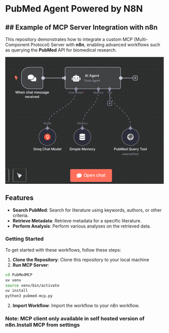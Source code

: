 # PubMed Agent Powered by N8N
## ## Example of MCP Server Integration with n8n

This repository demonstrates how to integrate a custom MCP (Multi-Component Protocol) Server with **n8n**, enabling advanced workflows such as querying the **PubMed** API for biomedical research.

<!-- ## Overview
The workflows in this repository are designed to interact with the PubMed API, a comprehensive database of biomedical and life sciences literature. They enable users to search for specific literature, retrieve metadata, and perform various analyses on the retrieved data. -->

![alt text](<Screenshot from 2025-04-14 18-53-54.png>)

## Features
- **Search PubMed**: Search for literature using keywords, authors, or other criteria.
- **Retrieve Metadata**: Retrieve metadata for a specific literature.
- **Perform Analysis**: Perform various analyses on the retrieved data.

### Getting Started
To get started with these workflows, follow these steps:
1. **Clone the Repository**: Clone this repository to your local machine 
2. **Run MCP Server**: 
```bash
cd PubMedMCP
uv venv
source venv/bin/activate
uv install
python3 pubmed-mcp.py
```
2. **Import Workflow**: Import the workflow to your n8n workflow.

### Note: MCP client only available in self hosted version of n8n.Install MCP from settings